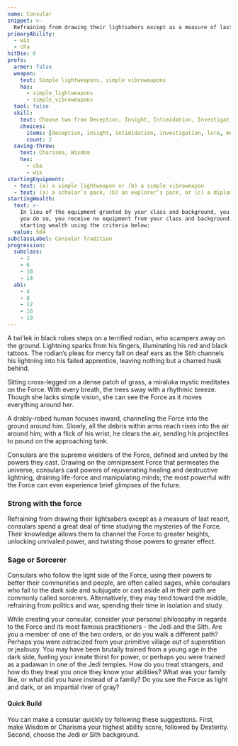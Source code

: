 ```yaml
---
name: Consular
snippet: >-
  Refraining from drawing their lightsabers except as a measure of last resort, consulars spend a great deal of time studying the mysteries of the Force
primaryAbility:
  - wis
  - cha
hitDie: 6
profs:
  armor: false
  weapon:
    text: Simple lightweapons, simple vibroweapons
    has:
      - simple_lightweapons
      - simple_vibroweapons
  tool: false
  skill:
    text: Choose two from Deception, Insight, Intimidation, Investigation, Lore, Medicine, and Persuasion
    choices:
      items: [deception, insight, intimidation, investigation, lore, medicine, persuasion]
      count: 2
  saving-throw:
    text: Charisma, Wisdom
    has:
      - cha
      - wis
startingEquipment:
  - text: (a) a simple lightweapon or (b) a simple vibroweapon
  - text: (a) a scholar’s pack, (b) an explorer’s pack, or (c) a diplomat’s pack
startingWealth:
  text: >-
    In lieu of the equipment granted by your class and background, you can elect to purchase your starting gear. If
    you do so, you receive no equipment from your class and background, and instead roll for your
    starting wealth using the criteria below:
  value: 5d4
subclassLabel: Consular Tradition
progression:
  subclass:
    - 2
    - 6
    - 10
    - 14
  abi:
    - 4
    - 8
    - 12
    - 16
    - 19
---
```

A twi’lek in black robes steps on a terrified rodian, who scampers away on the ground. Lightning sparks from his
fingers, illuminating his red and black tattoos. The rodian’s pleas for mercy fall on deaf ears as the Sith channels
 his lightning into his failed apprentice, leaving nothing but a charred husk behind.

Sitting cross-legged on a dense patch of grass, a miraluka mystic meditates on the Force. With every breath, the trees
sway with a rhythmic breeze. Though she lacks simple vision, she can see the Force as it moves everything around her.

A drably-robed human focuses inward, channeling the Force into the ground around him. Slowly, all the debris within
arms reach rises into the air around him; with a flick of his wrist, he clears the air, sending his projectiles to
pound on the approaching tank.

Consulars are the supreme wielders of the Force, defined and united by the powers they cast. Drawing on the omnipresent
Force that permeates the universe, consulars cast powers of rejuvenating healing and destructive lightning, draining
life-force and manipulating minds; the most powerful with the Force can even experience brief glimpses of the future.

### Strong with the force
Refraining from drawing their lightsabers except as a measure of last resort, consulars spend a great deal of time
studying the mysteries of the Force. Their knowledge allows them to channel the Force to greater heights, unlocking
unrivaled power, and twisting those powers to greater effect.

### Sage or Sorcerer
Consulars who follow the light side of the Force, using their powers to better their communities and people, are often
called sages, while consulars who fall to the dark side and subjugate or cast aside all in their path are commonly
called sorcerers. Alternatively, they may tend toward the middle, refraining from politics and war, spending their
time in isolation and study.

While creating your consular, consider your personal philosophy in regards to the Force and its most famous
practitioners - the Jedi and the Sith. Are you a member of one of the two orders, or do you walk a different path?
Perhaps you were ostracized from your primitive village out of superstition or jealousy. You may have been brutally
trained from a young age in the dark side, fueling your innate thirst for power, or perhaps you were trained as a
padawan in one of the Jedi temples. How do you treat strangers, and how do they treat you once they know your abilities?
What was your family like, or what did you have instead of a family? Do you see the Force as light and dark, or an
impartial river of gray?

#### Quick Build
You can make a consular quickly by following these suggestions. First, make Wisdom or Charisma your highest
ability score, followed by Dexterity. Second, choose the Jedi or Sith background.
